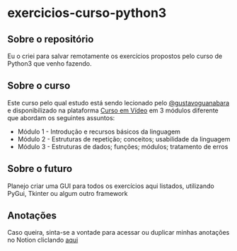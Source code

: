 # exercicios-curso-python3
## Sobre o repositório
 Eu o criei para salvar remotamente os exercícios propostos pelo curso de Python3 que venho fazendo.
## Sobre o curso
Este curso pelo qual estudo está sendo lecionado pelo [@gustavoguanabara](https://github.com/gustavoguanabara) e disponibilizado na plataforma [Curso em Vídeo](https://www.cursoemvideo.com/) em 3 módulos diferente que abordam os seguintes assuntos:
- Módulo 1 - Introdução e recursos básicos da linguagem
- Módulo 2 - Estruturas de repetição; conceitos; usabilidade da linguagem
- Módulo 3 - Estruturas de dados; funções; módulos; tratamento de erros
## Sobre o futuro
Planejo criar uma GUI para todos os exercícios aqui listados, utilizando PyGui, Tkinter ou algum outro framework
## Anotações
Caso queira, sinta-se a vontade para acessar ou duplicar minhas anotações no Notion cliclando [aqui](https://shiny-twist-dda.notion.site/Caderno-Python-0feafc1aaacc4d4488d1f3de0d24d69d)
